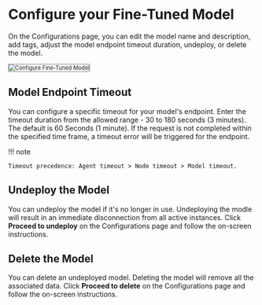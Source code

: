 # Configure your Fine-Tuned Model

On the Configurations page, you can edit the model name and description, add tags, adjust the model endpoint timeout duration, undeploy, or delete the model.

<img src="../images/configure-fine-tuned-model-1.png" alt="Configure Fine-Tuned Model" title="Configure Fine-Tuned Model" style="border: 1px solid gray; zoom:80%;">

## Model Endpoint Timeout

You can configure a specific timeout for your model's endpoint. Enter the timeout duration from the allowed range - 30 to 180 seconds (3 minutes). The default is 60 Seconds (1 minute). If the request is not completed within the specified time frame, a timeout error will be triggered for the endpoint.

!!! note 

    Timeout precedence: Agent timeout > Node timeout > Model timeout.


## Undeploy the Model 

You can undeploy the model if it's no longer in use. Undeploying the modle will result in an immediate disconnection from all active instances. Click **Proceed to undeploy** on the Configurations page and follow the on-screen instructions.

## Delete the Model

You can delete an undeployed model. Deleting the model will remove all the associated data. Click **Proceed to delete** on the Configurations page and follow the on-screen instructions.


